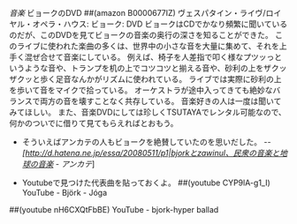 *音楽* ビョークのDVD
##(amazon B0000677IZ)  ヴェスパタイン・ライヴ/ロイヤル・オペラ・ハウス: ビョーク: DVD
ビョークはCDでかなり頻繁に聞いているのだが、このDVDを見てビョークの音楽の奥行の深さを知ることができた。
このライブに使われた楽曲の多くは、世界中の小さな音を大量に集めて、それを上手く混ぜ合せて音楽にしている。
例えば、椅子を人差指で叩く様なプツッっというような音や、トランプを机の上でコツコツと揃える音や、砂利の上をザクッザクッと歩く足音なんかがリズムに使われている。
ライブでは実際に砂利の上を歩いて音をマイクで拾っている。
オーケストラが途中入ってきても絶妙なバランスで両方の音を壊すことなく共存している。
音楽好きの人は一度は聞いてみてほしい。
また、音楽DVDにしては珍しくTSUTAYAでレンタル可能なので、何かのついでに借りて見てもらえればとおもう。

- そういえばアンカテの人もビョークを絶賛していたのを思いだした。
-- *[http://d.hatena.ne.jp/essa/20080511/p1|bjorkとzawinul、民衆の音楽と地球の音楽 - アンカテ*]

- Youtubeで見つけた代表曲を貼っておくよ。
##(youtube CYP9lA-g1_I)  YouTube - Björk - Jóga

##(youtube nH6CXQtFbBE)  YouTube - bjork-hyper ballad
